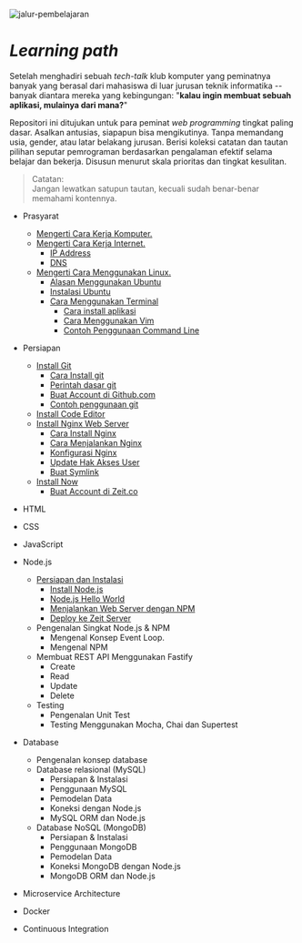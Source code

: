 ![jalur-pembelajaran](https://ynwd.github.io/catatan/images/roadway.jpg)

# *Learning path*

Setelah menghadiri sebuah *tech-talk* klub komputer yang peminatnya banyak yang berasal dari mahasiswa di luar jurusan teknik informatika -- banyak diantara mereka yang kebingungan: "**kalau ingin membuat sebuah aplikasi, mulainya dari mana?**"

Repositori ini ditujukan untuk para peminat *web programming* tingkat paling dasar. Asalkan antusias, siapapun bisa mengikutinya. Tanpa memandang usia, gender, atau latar belakang jurusan. Berisi koleksi catatan dan tautan pilihan seputar pemrograman berdasarkan pengalaman efektif selama belajar dan bekerja. Disusun menurut skala prioritas dan tingkat kesulitan. 

> Catatan:   
> Jangan lewatkan satupun tautan, kecuali sudah benar-benar memahami kontennya.

- Prasyarat
  - [Mengerti Cara Kerja Komputer.](komputer/readme.md)
  - [Mengerti Cara Kerja Internet.](internet/readme.md)
    - [IP Address](internet/readme.md#ip-address)
    - [DNS](internet/readme.md#dns)
  - [Mengerti Cara Menggunakan Linux.](linux/readme.md)
    - [Alasan Menggunakan Ubuntu](linux/readme.md#alasan-menggunakan-ubuntu)
    - [Instalasi Ubuntu](linux/readme.md#instalasi-ubuntu)
    - [Cara Menggunakan Terminal](linux/readme.md#cara-menggunakan-terminal)
      - [Cara install aplikasi](linux/readme.md#cara-install-aplikasi)
      - [Cara Menggunakan Vim](linux/readme.md#cara-menggunakan-vim)
      - [Contoh Penggunaan Command Line](linux/readme.md#contoh-penggunaan-command-line)

- Persiapan
  - [Install Git](git/readme.md)
    - [Cara Install git](git#cara-install-git)
    - [Perintah dasar git](git#perintah-dasar-git)
    - [Buat Account di Github.com](git#buat-account-di-githubcom)
    - [Contoh penggunaan git](git#contoh-penggunaan-git)
  - [Install Code Editor](persiapan.md#install-vscode)
  - [Install Nginx Web Server](nginx/readme.md)
    - [Cara Install Nginx](nginx/readme.md#cara-install-nginx)
    - [Cara Menjalankan Nginx](nginx/readme.md#cara-menjalankan-nginx)
    - [Konfigurasi Nginx](nginx/readme.md#konfigurasi-nginx)
    - [Update Hak Akses User](nginx/readme.md#update-hak-akses-user)
    - [Buat Symlink](nginx/readme.md#buat-symlink)
  - [Install Now](persiapan.md#install-now)
    - [Buat Account di Zeit.co](persiapan.md#buat-account-zeitco)

- HTML
- CSS
- JavaScript
- Node.js
  - [Persiapan dan Instalasi](node.js/anoa/readme.md)
    - [Install Node.js](node.js/anoa/readme.md#install-nodejs)
    - [Node.js Hello World](node.js/anoa/readme.md#nodejs-hello-world)
    - [Menjalankan Web Server dengan NPM](node.js/anoa/readme.md#menjalankan-web-server-dengan-npm)
    - [Deploy ke Zeit Server](node.js/anoa/readme.md#deploy-ke-zeit-server)
  - Pengenalan Singkat Node.js & NPM
    - Mengenal Konsep Event Loop.
    - Mengenal NPM
  - Membuat REST API Menggunakan Fastify
    - Create
    - Read
    - Update
    - Delete
  - Testing 
    - Pengenalan Unit Test
    - Testing Menggunakan Mocha, Chai dan Supertest
- Database
  - Pengenalan konsep database
  - Database relasional (MySQL)
    - Persiapan & Instalasi
    - Penggunaan MySQL
    - Pemodelan Data
    - Koneksi dengan Node.js
    - MySQL ORM dan Node.js
  - Database NoSQL (MongoDB)
    - Persiapan & Instalasi
    - Penggunaan MongoDB
    - Pemodelan Data
    - Koneksi MongoDB dengan Node.js
    - MongoDB ORM dan Node.js
- Microservice Architecture
- Docker
- Continuous Integration
